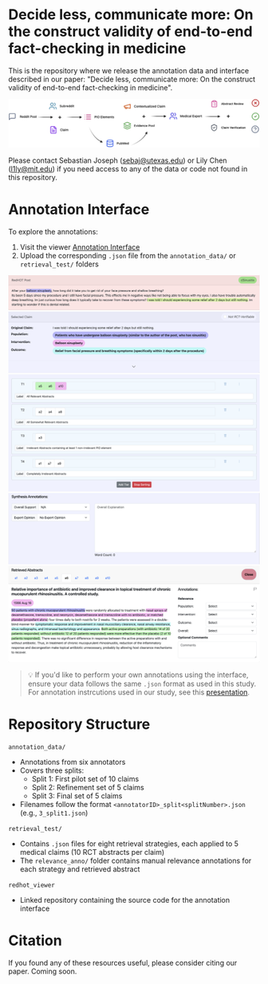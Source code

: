 # Decide less, communicate more: On the construct validity of end-to-end fact-checking in medicine

This is the repository where we release the annotation data and interface described in our paper: "Decide less, communicate more: On the construct validity of end-to-end fact-checking in medicine".

![Task Overview](img/Task_fig.png)

Please contact Sebastian Joseph (sebaj@utexas.edu) or Lily Chen (l1ly@mit.edu) if you need access to any of the data or code not found in this repository.

# Annotation Interface
To explore the annotations:
1. Visit the viewer [Annotation Interface](https://sebajoe.github.io/redhot_viewer/)
2. Upload the corresponding `.json` file from the `annotation_data/` or `retrieval_test/` folders

![Claims](img/claims.png)
![PIO Elements](img/pios.png)
![Tiers](img/tiers.png)
![Label and Explanation](img/exps.png)
![Abstract Level Annotations](img/abs.png)
> 💡 If you'd like to perform your own annotations using the interface, ensure your data follows the same `.json` format as used in this study. For annotation instrcutions used in our study, see this [presentation](https://docs.google.com/presentation/d/1hz-jw6UKyi0cDkzWuJoKoLTYP4ejuqwR-WPpuZMTg7o/edit?slide=id.g33d47a9936b_0_0#slide=id.g33d47a9936b_0_0).

# Repository Structure
`annotation_data/` 
* Annotations from six annotators
* Covers three splits:
  * Split 1: First pilot set of 10 claims
  * Split 2: Refinement set of 5 claims
  * Split 3: Final set of 5 claims
* Filenames follow the format `<annotatorID>_split<splitNumber>.json` (e.g., `3_split1.json`)

`retrieval_test/` 
* Contains `.json` files for eight retrieval strategies, each applied to 5 medical claims (10 RCT abstracts per claim)
* The `relevance_anno/` folder contains manual relevance annotations for each strategy and retrieved abstract

`redhot_viewer`
* Linked repository containing the source code for the annotation interface

# Citation
If you found any of these resources useful, please consider citing our paper.
Coming soon.
